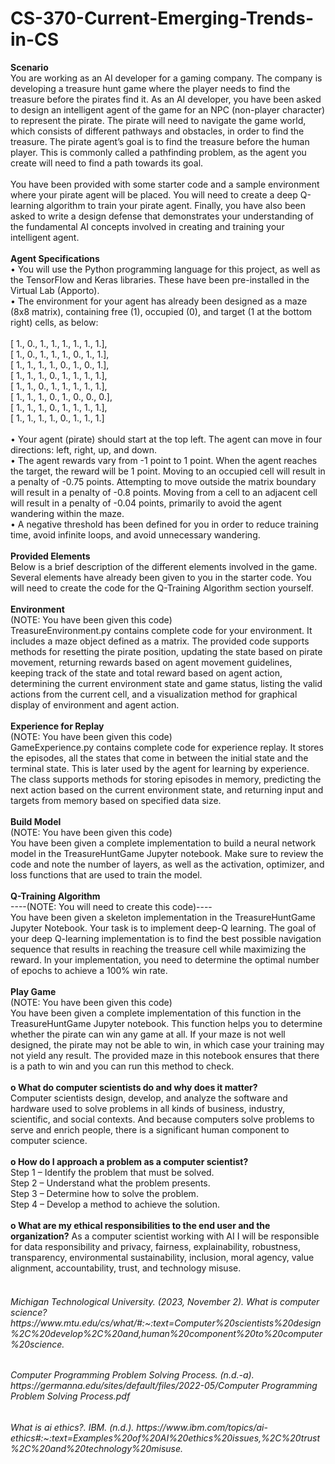 # CS-370-Current-Emerging-Trends-in-CS

<b>Scenario</b><br>
You are working as an AI developer for a gaming company. The company is developing a treasure hunt game where the player needs to find the treasure before the pirates find it. As an AI developer, you have been asked to design an intelligent agent of the game for an NPC (non-player character) to represent the pirate. The pirate will need to navigate the game world, which consists of different pathways and obstacles, in order to find the treasure. The pirate agent’s goal is to find the treasure before the human player. This is commonly called a pathfinding problem, as the agent you create will need to find a path towards its goal.<br><br>
You have been provided with some starter code and a sample environment where your pirate agent will be placed. You will need to create a deep Q-learning algorithm to train your pirate agent. Finally, you have also been asked to write a design defense that demonstrates your understanding of the fundamental AI concepts involved in creating and training your intelligent agent.<br><br>
<b>Agent Specifications</b><br>
• You will use the Python programming language for this project, as well as the TensorFlow and
Keras libraries. These have been pre-installed in the Virtual Lab (Apporto).<br>
• The environment for your agent has already been designed as a maze (8x8 matrix), containing
free (1), occupied (0), and target (1 at the bottom right) cells, as below:<br><br>
 [ 1., 0., 1., 1., 1., 1., 1., 1.],<br>
 [ 1., 0., 1., 1., 1., 0., 1., 1.],<br>
 [ 1., 1., 1., 1., 0., 1., 0., 1.],<br>
 [ 1., 1., 1., 0., 1., 1., 1., 1.],<br>
 [ 1., 1., 0., 1., 1., 1., 1., 1.],<br>
 [ 1., 1., 1., 0., 1., 0., 0., 0.],<br>
 [ 1., 1., 1., 0., 1., 1., 1., 1.],<br>
 [ 1., 1., 1., 1., 0., 1., 1., 1.]<br><br>
• Your agent (pirate) should start at the top left. The agent can move in four directions: left, right,
up, and down.<br>
• The agent rewards vary from -1 point to 1 point. When the agent reaches the target, the reward
will be 1 point. Moving to an occupied cell will result in a penalty of -0.75 points. Attempting to
move outside the matrix boundary will result in a penalty of -0.8 points. Moving from a cell to an
adjacent cell will result in a penalty of -0.04 points, primarily to avoid the agent wandering
within the maze.<br>
• A negative threshold has been defined for you in order to reduce training time, avoid infinite
loops, and avoid unnecessary wandering.<br><br>
<b>Provided Elements</b><br>
Below is a brief description of the different elements involved in the game. Several elements have
already been given to you in the starter code. You will need to create the code for the Q-Training
Algorithm section yourself.<br><br>
<b>Environment</b><br>
(NOTE: You have been given this code)<br>
TreasureEnvironment.py contains complete code for your environment. It includes a maze object
defined as a matrix. The provided code supports methods for resetting the pirate position, updating the
state based on pirate movement, returning rewards based on agent movement guidelines, keeping track
of the state and total reward based on agent action, determining the current environment state and
game status, listing the valid actions from the current cell, and a visualization method for graphical
display of environment and agent action.<br><br>
<b>Experience for Replay</b><br>
(NOTE: You have been given this code)<br>
GameExperience.py contains complete code for experience replay. It stores the episodes, all the states
that come in between the initial state and the terminal state. This is later used by the agent for learning
by experience. The class supports methods for storing episodes in memory, predicting the next action
based on the current environment state, and returning input and targets from memory based on
specified data size.<br><br>
<b>Build Model</b><br>
(NOTE: You have been given this code)<br>
You have been given a complete implementation to build a neural network model in the
TreasureHuntGame Jupyter notebook. Make sure to review the code and note the number of layers, as
well as the activation, optimizer, and loss functions that are used to train the model.<br><br>
<b>Q-Training Algorithm</b><br>
----(NOTE: You will need to create this code)----<br>
You have been given a skeleton implementation in the TreasureHuntGame Jupyter Notebook. Your task
is to implement deep-Q learning. The goal of your deep Q-learning implementation is to find the best
possible navigation sequence that results in reaching the treasure cell while maximizing the reward. In
your implementation, you need to determine the optimal number of epochs to achieve a 100% win rate.<br><br>
<b>Play Game</b><br>
(NOTE: You have been given this code)<br>
You have been given a complete implementation of this function in the TreasureHuntGame Jupyter
notebook. This function helps you to determine whether the pirate can win any game at all. If your maze
is not well designed, the pirate may not be able to win, in which case your training may not yield any
result. The provided maze in this notebook ensures that there is a path to win and you can run this
method to check.<br><br>
<b>o	What do computer scientists do and why does it matter?</b><br>
Computer scientists design, develop, and analyze the software and hardware used to solve problems in all kinds of business, industry, scientific, and social contexts. And because computers solve problems to serve and enrich people, there is a significant human component to computer science.<br><br>
<b>o	How do I approach a problem as a computer scientist?</b><br>
Step 1 – Identify the problem that must be solved.<br> 
Step 2 – Understand what the problem presents.<br>
Step 3 – Determine how to solve the problem.<br>
Step 4 – Develop a method to achieve the solution.
<br><br>
<b>o	What are my ethical responsibilities to the end user and the organization?</b>
As a computer scientist working with AI I will be responsible for data responsibility and privacy, fairness, explainability, robustness, transparency, environmental sustainability, inclusion, moral agency, value alignment, accountability, trust, and technology misuse.
<br><br>

<h6><i>Michigan Technological University. (2023, November 2). What is computer science? https://www.mtu.edu/cs/what/#:~:text=Computer%20scientists%20design%2C%20develop%2C%20and,human%20component%20to%20computer%20science.</h6>
<h6>Computer Programming Problem Solving Process. (n.d.-a). https://germanna.edu/sites/default/files/2022-05/Computer Programming Problem Solving Process.pdf </h6>
<h6>What is ai ethics?. IBM. (n.d.). https://www.ibm.com/topics/ai-ethics#:~:text=Examples%20of%20AI%20ethics%20issues,%2C%20trust%2C%20and%20technology%20misuse. </h6>


